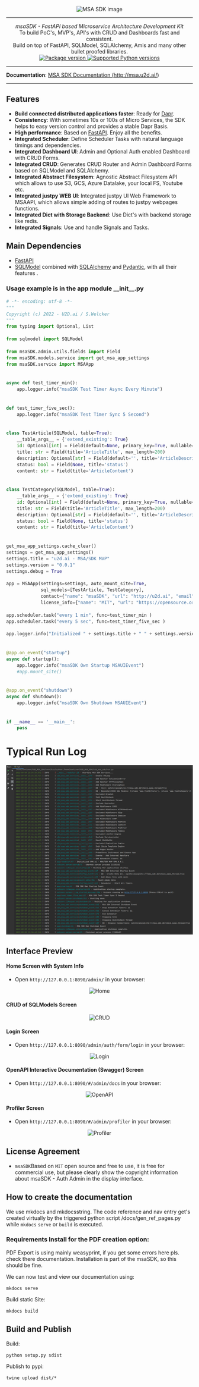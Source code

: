 <p align="center">
  <img src="http://msa.u2d.ai/images/msaSDK_logo.png?raw=true" alt="MSA SDK image"/>
</p>

------
<p align="center">
    <em>msaSDK - FastAPI based Microservice Architecture Development Kit</em>
<br>
    To build PoC's, MVP's, API's with CRUD and Dashboards fast and consistent.
<br>
    Build on top of FastAPI, SQLModel, SQLAlchemy, Amis and many other bullet proofed libraries.
<br>
  <a href="https://pypi.org/project/msaSDK" target="_blank">
      <img src="https://img.shields.io/pypi/v/msaSDK?color=%2334D058&label=pypi%20package" alt="Package version">
  </a>
  <a href="https://pypi.org/project/msaSDK" target="_blank">
      <img src="https://img.shields.io/pypi/pyversions/msaSDK.svg?color=%2334D058" alt="Supported Python versions">
  </a>
</p>

------

**Documentation**: <a href="https://msa.u2d.ai/" target="_blank">MSA SDK Documentation (http://msa.u2d.ai/)</a>

------

## Features
- **Build connected distributed applications faster**: Ready for [Dapr](https://dapr.io/).
- **Consistency**: With sometimes 10s or 100s of Micro Services, the SDK helps to easy version control and provides a stable Dapr Basis.
- **High performance**: Based on [FastAPI](https://fastapi.tiangolo.com/zh/). Enjoy all the benefits.
- **Integrated Scheduler**: Define Scheduler Tasks with natural language timings and dependencies.
- **Integrated Dashboard UI**: Admin and Optional Auth enabled Dashboard with CRUD Forms.
- **Integrated CRUD**: Generates CRUD Router and Admin Dashboard Forms based on SQLModel and SQLAlchemy.
- **Integrated Abstract Filesystem**: Agnostic Abstract Filesystem API which allows to use S3, GCS, Azure Datalake, your local FS, Youtube etc.
- **Integrated justpy WEB UI**: Integrated justpy UI Web Framework to MSAAPI, which allows simple adding of routes to justpy webpages functions.
- **Integrated Dict with Storage Backend**: Use Dict's with backend storage like redis.
- **Integrated Signals**: Use and handle Signals and Tasks.

## Main Dependencies

- [FastAPI](https://fastapi.tiangolo.com/)
- [SQLModel](https://sqlmodel.tiangolo.com/)
  combined with  [SQLAlchemy](https://www.sqlalchemy.org/) and [Pydantic](https://pydantic-docs.helpmanual.io/), with all
  their features .


### Usage example is in the app module \_\_init\_\_.py

```python
# -*- encoding: utf-8 -*-
"""
Copyright (c) 2022 - U2D.ai / S.Welcker
"""
from typing import Optional, List

from sqlmodel import SQLModel

from msaSDK.admin.utils.fields import Field
from msaSDK.models.service import get_msa_app_settings
from msaSDK.service import MSAApp


async def test_timer_min():
    app.logger.info("msaSDK Test Timer Async Every Minute")


def test_timer_five_sec():
    app.logger.info("msaSDK Test Timer Sync 5 Second")


class TestArticle(SQLModel, table=True):
    __table_args__ = {'extend_existing': True}
    id: Optional[int] = Field(default=None, primary_key=True, nullable=False)
    title: str = Field(title='ArticleTitle', max_length=200)
    description: Optional[str] = Field(default='', title='ArticleDescription', max_length=400)
    status: bool = Field(None, title='status')
    content: str = Field(title='ArticleContent')


class TestCategory(SQLModel, table=True):
    __table_args__ = {'extend_existing': True}
    id: Optional[int] = Field(default=None, primary_key=True, nullable=False)
    title: str = Field(title='ArticleTitle', max_length=200)
    description: Optional[str] = Field(default='', title='ArticleDescription', max_length=400)
    status: bool = Field(None, title='status')
    content: str = Field(title='ArticleContent')


get_msa_app_settings.cache_clear()
settings = get_msa_app_settings()
settings.title = "u2d.ai - MSA/SDK MVP"
settings.version = "0.0.1"
settings.debug = True

app = MSAApp(settings=settings, auto_mount_site=True,
             sql_models=[TestArticle, TestCategory],
             contact={"name": "msaSDK", "url": "http://u2d.ai", "email": "stefan@u2d.ai"},
             license_info={"name": "MIT", "url": "https://opensource.org/licenses/MIT", })

app.scheduler.task("every 1 min", func=test_timer_min )
app.scheduler.task("every 5 sec", func=test_timer_five_sec )

app.logger.info("Initialized " + settings.title + " " + settings.version)


@app.on_event("startup")
async def startup():
    app.logger.info("msaSDK Own Startup MSAUIEvent")
    #app.mount_site()


@app.on_event("shutdown")
async def shutdown():
    app.logger.info("msaSDK Own Shutdown MSAUIEvent")


if __name__ == '__main__':
    pass
```

# Typical Run Log
![Typical Log Run](./docs/images/msa_sdk_run.png)

## Interface Preview


#### Home Screen with System Info
- Open `http://127.0.0.1:8090/admin/` in your browser:
<p align="center">
  <img src="http://msa.u2d.ai/images/msa_admin_home.png?raw=true" alt="Home"/>
</p>

#### CRUD of SQLModels Screen
<p align="center">
  <img src="http://msa.u2d.ai/images/msa_admin_crud.png?raw=true" alt="CRUD"/>
</p>

#### Login Screen
- Open `http://127.0.0.1:8090/admin/auth/form/login` in your browser:
<p align="center">
  <img src="http://msa.u2d.ai/images/msa_auth_login.png?raw=true" alt="Login"/>
</p>

#### OpenAPI Interactive Documentation (Swagger) Screen
- Open `http://127.0.0.1:8090/#/admin/docs` in your browser:
<p align="center">
  <img src="http://msa.u2d.ai/images/msa_admin_openapi.png?raw=true" alt="OpenAPI"/>
</p>

#### Profiler Screen
- Open `http://127.0.0.1:8090/#/admin/profiler` in your browser:
<p align="center">
  <img src="http://msa.u2d.ai/images/msa_admin_profiler.png?raw=true" alt="Profiler"/>
</p>

## License Agreement

- `msaSDK`Based on `MIT` open source and free to use, it is free for commercial use, but please clearly show the copyright information about msaSDK - Auth Admin in the display interface.


## How to create the documentation

We use mkdocs and mkdocsstring. The code reference and nav entry get's created virtually by the triggered python script /docs/gen_ref_pages.py while ``mkdocs`` ``serve`` or ``build`` is executed.

### Requirements Install for the PDF creation option:
PDF Export is using mainly weasyprint, if you get some errors here pls. check there documentation. Installation is part of the msaSDK, so this should be fine.

We can now test and view our documentation using:

    mkdocs serve

Build static Site:

    mkdocs build


## Build and Publish
  
Build:  

    python setup.py sdist

Publish to pypi:

    twine upload dist/*